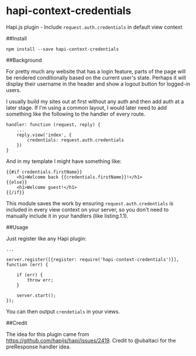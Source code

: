 # hapi-context-credentials

Hapi.js plugin - Include `request.auth.credentials` in default view context 

##Install

`npm install --save hapi-context-credentials`

##Background

For pretty much any website that has a login feature, parts of the page will be rendered conditionally based on the current user's state. Perhaps it will display their username in the header and show a logout button for logged-in users.

I usually build my sites out at first without any auth and then add auth at a later stage. If I'm using a common layout, I would later need to add something like the following to the handler of every route.

    handler: function (request, reply) {
        ...
        reply.view('index', {
            credentials: request.auth.credentials
        })
    }
  
And in my template I might have something like:

    {{#if credentials.firstName}}
        <h1>Welcome back {{credentials.firstName}}!</h1>
    {{else}}
        <h1>Welcome guest!</h1>
    {{/if}}

This module saves the work by ensuring `request.auth.credentials` is included in every view context on your server, so you don't need to manually include it in your handlers (like listing.1.1).

##Usage

Just register like any Hapi plugin:

    ...

    server.register([{register: require('hapi-context-credentials')}], function (err) {
        
        if (err) {
            throw err;
        }
        
        server.start();
    });
    
You can then output `crendetials` in your views. 

##Credit

The idea for this plugin came from https://github.com/hapijs/hapi/issues/2419. Credit to @ubaltaci for the preResponse handler idea.

